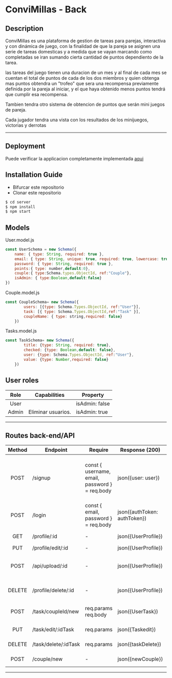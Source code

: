 # ConviMillas - Back
## Description 
ConviMillas es una plataforma de gestion de tareas para parejas, interactiva y con dinámica de juego, con la finalidad de que la pareja se asignen  una serie de tareas domesticas
y a medida que se vayan marcando como completadas se
iran sumando cierta cantidad de puntos dependiento de 
la tarea.

las tareas del juego tienen una duracion de un mes y
al final de cada mes se cuentan el total de puntos de
cada de  los dos miembros y quien obtenga mas puntos obtendra
un "trofeo" que sera una recompensa previamente definida por la pareja al iniciar, y el que haya obtenido menos puntos tendrá que  cumplir esa recompensa.

Tambien tendra otro sistema de obtencion de puntos que serán 
mini juegos de pareja.

Cada jugador tendra una vista con los resultados de los minijuegos, victorias y derrotas

--------------
## Deployment 

Puede verificar la applicacion completamente implementada  [aqui](https://convimillas.herokuapp.com/)


## Installation Guide
- Bifurcar este repositorio
- Clonar este repositorio
````bash
$ cd server
$ npm install
$ npm start 
````
## Models
User.model.js
````js
const UserSchema = new Schema({
    name: { type: String, required: true },
    email: { type: String, unique: true, required: true, lowercase: true, trim: true },
    password: { type: String, required: true },
    points:{ type: number,default:0},
    couple:{ type:Schema.types.ObjectId, ref:"Couple"},
    isAdmin: { type:Boolean,default:false}
})
````

Couple.model.js
````js
const CoupleSchema= new Schema({
        users: [{type: Schema.Types.ObjectId, ref:"User"}],
        task: [{ type: Schema.Types.ObjectId,ref:"Task" }],
        coupleName: { type: string,required: false}
    })
````
Tasks.model.js
````js
const TaskSchema= new Schema({
        title: {type: String, required: true},
        checked: {type: Boolean,default: false},
        user: {type: Schema.Types.ObjectId, ref:"User"},
        value: {type: Number,required: false}
    })
````


## User roles
| Role  | Capabilities                                                                                                                               | Property       |
| :---: | ------------------------------------------------------------------------------------------------------------------------------------------ | -------------- |
| User  |                                                                       | isAdmin: false |
| Admin | Eliminar usuarios. | isAdmin: true  |
---
## Routes back-end/API
| Method | Endpoint                    | Require                                             | Response (200)                                                        | Action                                                                    |
| :----: | --------------------------- | --------------------------------------------------- |---------------------------------------------------------------------- | ------------------------------------------------------------------------- |
| POST   | /signup                     | const { username, email, password } = req.body      | json({user: user})                                                    | Registra al usuario en la base de datos y devuelve el usuario conectado.        |
| POST   | /login                      | const { email, password } = req.body                | json({authToken: authToken})                                          | logea al usuario ya registrado                                        |
 GET    | /profile/:id                    | -                                                   | json({UserProfile})                                                      |Perfil del usuario |
  PUT    | /profile/edit/:id                   | -                                                   | json({UserProfile})
   POST  | /api/upload/:id                   | -                                                   | json({UserProfile})                                                      |Perfil del usuario añadir imagen|                                                      |Editar perfil del usuario |
   DELETE   | /profile/delete/:id                  | -                                                   | json({UserProfile})                                                      |si es admin eliminar usuario |
 POST  | /task/coupleId/new                    | req.params req.body                                                | json({UserTask})                                                      |crea nuevas tareas para la pareja
PUT    | /task/edit/:idTask                    |  req.params                                                   | json({Taskedit})                                                      | editar las tareas
 | DELETE   | /task/delete/:idTask                  |  req.params      | json({taskDelete})                                                    | eliminar una tarea(admin)     |
  POST    | /couple/new                 | -                                                   | json({newCouple})                                                      |crear una pareja|

---
